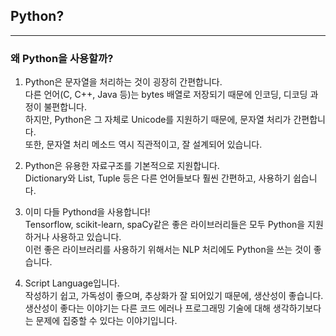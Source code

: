 ## Python?
---

### 왜 Python을 사용할까?
1. Python은 문자열을 처리하는 것이 굉장히 간편합니다.   
다른 언어(C, C++, Java 등)는 bytes 배열로 저장되기 때문에 인코딩, 디코딩 과정이 불편합니다.   
하지만, Python은 그 자체로 Unicode를 지원하기 때문에, 문자열 처리가 간편합니다.   
또한, 문자열 처리 메소드 역시 직관적이고, 잘 설계되어 있습니다.   

1. Python은 유용한 자료구조를 기본적으로 지원합니다.   
Dictionary와 List, Tuple 등은 다른 언어들보다 훨씬 간편하고, 사용하기 쉽습니다.   

1. 이미 다들 Pythond을 사용합니다!   
Tensorflow, scikit-learn, spaCy같은 좋은 라이브러리들은 모두 Python을 지원하거나 사용하고 있습니다.   
이런 좋은 라이브러리를 사용하기 위해서는 NLP 처리에도 Python을 쓰는 것이 좋습니다.   

1. Script Language입니다.   
작성하기 쉽고, 가독성이 좋으며, 추상화가 잘 되어있기 때문에, 생산성이 좋습니다.   
생산성이 좋다는 이야기는 다른 코드 에러나 프로그래밍 기술에 대해 생각하기보다는 문제에 집중할 수 있다는 이야기입니다.   
